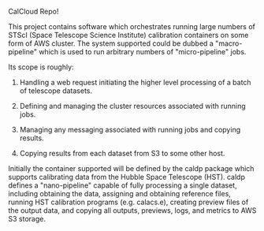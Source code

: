 CalCloud Repo!

This project contains software which orchestrates running large numbers of
STScI (Space Telescope Science Institute) calibration containers on some form
of AWS cluster.  The system supported could be dubbed a "macro-pipeline" which
is used to run arbitrary numbers of "micro-pipeline" jobs.

Its scope is roughly:

1. Handling a web request initiating the higher level processing of a batch of
telescope datasets.

2. Defining and managing the cluster resources associated with running jobs.

3. Managing any messaging associated with running jobs and copying results.

4. Copying results from each dataset from S3 to some other host.

Initially the container supported will be defined by the caldp package which
supports calibrating data from the Hubble Space Telescope (HST).  caldp defines
a "nano-pipeline" capable of fully processing a single dataset, including
obtaining the data, assigning and obtaining reference files, running HST
calibration programs (e.g. calacs.e), creating preview files of the output
data, and copying all outputs, previews, logs, and metrics to AWS S3 storage.

